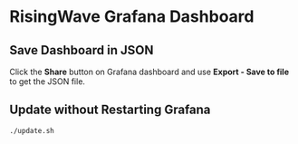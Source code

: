 # RisingWave Grafana Dashboard

## Save Dashboard in JSON

Click the **Share** button on Grafana dashboard and use **Export - Save to file** to get the JSON
 file.

## Update without Restarting Grafana

```
./update.sh
```
